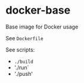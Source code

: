 # docker-base
Base image for Docker usage

See `Dockerfile`

See scripts:
- `./build`
- './run`
- './push'

